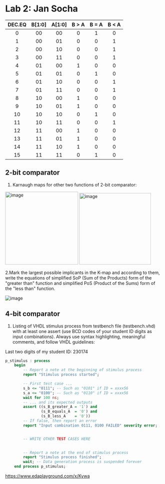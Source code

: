 # Lab 2: Jan Socha


| **DEC.EQ** | **B[1:0]** | **A[1:0]** | **B > A** | **B = A**	| **B < A** |
| :-: | :-: | :-: | :-: | :-: | :-: |
| 0 | 00 | 00 | 0 | 1 | 0 |
| 1 | 00	| 01 | 0	| 0 | 1 |
| 2 | 00	| 10 | 0	| 0 | 1 |
| 3 | 00	| 11 | 0	| 0 | 1 |
| 4 | 01	| 00 | 1	| 0 | 0 |
| 5 | 01	| 01 | 0	| 1 | 0 |
| 6 | 01	| 10 | 0	| 0 | 1 |
| 7 | 01	| 11 | 0	| 0 | 1 |
| 8 | 10	| 00 | 1	| 0 | 0 |
| 9 | 10	| 01 | 1	| 0 | 0 |
| 10 | 10 | 10	| 0 | 1 | 0 |
| 11 | 10 | 11	| 0 | 0 | 1 |
| 12 | 11 | 00	| 1 | 0 | 0 |
| 13 | 11 | 01	| 1 | 0 | 0 |
| 14 | 11 | 10	| 1 | 0 | 0 |
| 15 | 11 | 11	| 0 | 1 | 0 |

## 2-bit comparator
1. Karnaugh maps for other two functions of 2-bit comparator:

<img width="233" alt="image" src="https://user-images.githubusercontent.com/124675939/219032714-1605f6fc-21f1-4f37-b4da-ddbf1534e393.png">

<img width="229" alt="image" src="https://user-images.githubusercontent.com/124675939/219032824-56f9e259-3991-4a5b-b447-347129742a73.png">

2.Mark the largest possible implicants in the K-map and according to them, write the equations of simplified SoP (Sum of the Products) form of the "greater than" function and simplified PoS (Product of the Sums) form of the "less than" function.

![image](https://user-images.githubusercontent.com/124675939/219035768-c7dfb1a4-6689-4f37-bc43-b3008fe80de4.png)

## 4-bit comparator
1. Listing of VHDL stimulus process from testbench file (testbench.vhd) with at least one assert (use BCD codes of your student ID digits as input combinations). Always use syntax highlighting, meaningful comments, and follow VHDL guidelines:

Last two digits of my student ID: 230174

```vhdl
p_stimulus : process
    begin
        -- Report a note at the beginning of stimulus process
        report "Stimulus process started";

        -- First test case ...
        s_b <= "0111"; -- Such as "0101" if ID = xxxx56
        s_a <= "0100"; -- Such as "0110" if ID = xxxx56
        wait for 100 ns;
        -- ... and its expected outputs
        assert ((s_B_greater_A = '1') and
                (s_B_equals_A  = '0') and
                (s_B_less_A    = '0'))
        -- If false, then report an error
        report "Input combination 0111, 0100 FAILED" severity error;


        -- WRITE OTHER TEST CASES HERE
        

        -- Report a note at the end of stimulus process
        report "Stimulus process finished";
        wait; -- Data generation process is suspended forever
    end process p_stimulus;
```

https://www.edaplayground.com/x/Kywa


